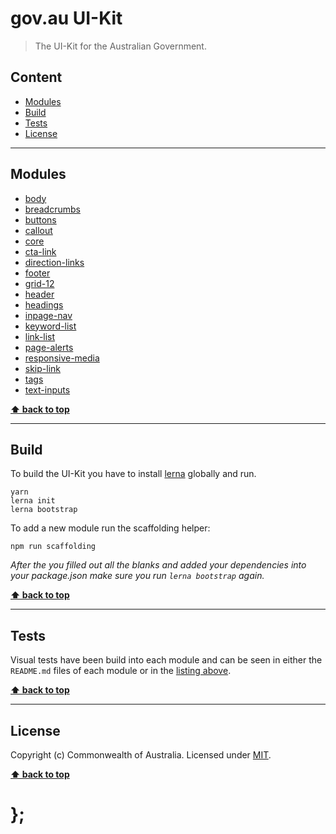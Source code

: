 gov.au UI-Kit
=============

> The UI-Kit for the Australian Government.


## Content

* [Modules](#modules)
* [Build](#build)
* [Tests](#tests)
* [License](#license)


----------------------------------------------------------------------------------------------------------------------------------------------------------------


## Modules

- [body](http://uikit.apps.staging.digital.gov.au/packages/body/tests/site/)
- [breadcrumbs](http://uikit.apps.staging.digital.gov.au/packages/breadcrumbs/tests/site/)
- [buttons](http://uikit.apps.staging.digital.gov.au/packages/buttons/tests/site/)
- [callout](http://uikit.apps.staging.digital.gov.au/packages/callout/tests/site/)
- [core](http://uikit.apps.staging.digital.gov.au/packages/core/tests/site/)
- [cta-link](http://uikit.apps.staging.digital.gov.au/packages/cta-link/tests/site/)
- [direction-links](http://uikit.apps.staging.digital.gov.au/packages/direction-links/tests/site/)
- [footer](http://uikit.apps.staging.digital.gov.au/packages/footer/tests/site/)
- [grid-12](http://uikit.apps.staging.digital.gov.au/packages/grid-12/tests/site/)
- [header](http://uikit.apps.staging.digital.gov.au/packages/header/tests/site/)
- [headings](http://uikit.apps.staging.digital.gov.au/packages/headings/tests/site/)
- [inpage-nav](http://uikit.apps.staging.digital.gov.au/packages/inpage-nav/tests/site/)
- [keyword-list](http://uikit.apps.staging.digital.gov.au/packages/keyword-list/tests/site/)
- [link-list](http://uikit.apps.staging.digital.gov.au/packages/link-list/tests/site/)
- [page-alerts](http://uikit.apps.staging.digital.gov.au/packages/page-alerts/tests/site/)
- [responsive-media](http://uikit.apps.staging.digital.gov.au/packages/responsive-media/tests/site/)
- [skip-link](http://uikit.apps.staging.digital.gov.au/packages/skip-link/tests/site/)
- [tags](http://uikit.apps.staging.digital.gov.au/packages/tags/tests/site/)
- [text-inputs](http://uikit.apps.staging.digital.gov.au/packages/text-inputs/tests/site/)


**[⬆ back to top](#content)**


----------------------------------------------------------------------------------------------------------------------------------------------------------------


## Build

To build the UI-Kit you have to install [lerna](https://github.com/lerna/lerna) globally and run.

```shell
yarn
lerna init
lerna bootstrap
```

To add a new module run the scaffolding helper:

```shell
npm run scaffolding
```

_After the you filled out all the blanks and added your dependencies into your package.json make sure you run `lerna bootstrap` again._


**[⬆ back to top](#content)**


----------------------------------------------------------------------------------------------------------------------------------------------------------------


## Tests

Visual tests have been build into each module and can be seen in either the `README.md` files of each module or in the [listing above](#modules).


**[⬆ back to top](#content)**


----------------------------------------------------------------------------------------------------------------------------------------------------------------


## License

Copyright (c) Commonwealth of Australia.
Licensed under [MIT](https://raw.githubusercontent.com/govau/uikit/master/LICENSE).


**[⬆ back to top](#content)**

# };
